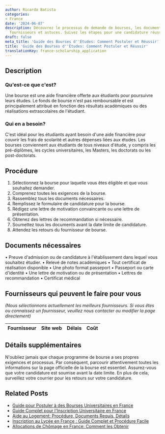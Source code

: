 ```yaml
---
author: Ricardo Batista
categories:
- France
date: '2024-06-07'
description: Découvrez le processus de demande de bourses, les documents requis, les
  fournisseurs et astuces. Suivez les étapes pour une candidature réussie!
draft: false
meta_title: 'Guide des Bourses d''Études: Comment Postuler et Réussir'
title: 'Guide des Bourses d''Études: Comment Postuler et Réussir'
translationKey: france-scholarship_application
---
```


## Description
### Qu'est-ce que c'est?
Une bourse est une aide financière offerte aux étudiants pour poursuivre leurs études. Le fonds de bourse n'est pas remboursable et est principalement attribué en fonction des résultats académiques ou des réalisations extrascolaires de l'étudiant.

### Qui en a besoin?
C'est idéal pour les étudiants ayant besoin d'une aide financière pour couvrir les frais de scolarité et autres dépenses liées aux études. Les bourses conviennent aux étudiants de tous niveaux d'étude, y compris les pré-diplômes, les cycles universitaires, les Masters, les doctorats ou les post-doctorats.

## Procédure
1. Sélectionnez la bourse pour laquelle vous êtes éligible et que vous souhaitez demander.
2. Comprenez toutes les exigences de la bourse.
3. Rassemblez tous les documents nécessaires.
4. Remplissez le formulaire de candidature pour la bourse.
5. Rédigez une lettre de motivation convaincante ou une lettre de présentation.
6. Obtenez des lettres de recommandation si nécessaire.
7. Soumettez tous les documents avant la date limite de candidature.
8. Attendez les retours du fournisseur de bourse.

## Documents nécessaires
• Preuve d'admission ou de candidature à l'établissement dans lequel vous souhaitez étudier.
• Relevé de notes académiques
• Tout certificat de réalisation disponible
• Une photo format passeport
• Passeport ou carte d'identité
• Une lettre de motivation ou de présentation
• Lettres de recommandation
• Certificat médical

## Fournisseurs qui peuvent le faire pour vous
_(Nous sélectionnons actuellement les meilleurs fournisseurs. Si vous êtes ou connaissez un fournisseur, veuillez nous contacter ou modifier la page directement)_

| Fournisseur     |     Site web    |     Délais       |       Coût       |
| :-------------: | :-------------: |  :-------------: | :-------------: |

## Détails supplémentaires
N'oubliez jamais que chaque programme de bourse a ses propres exigences et processus. Par conséquent, parcourir attentivement toutes les informations sur la page officielle de la bourse est essentiel. Assurez-vous que votre candidature est soumise avant la date limite. En plus de cela, surveillez votre courrier pour les retours sur votre candidature.


## Related Posts

- [Guide pour Postuler à des Bourses Universitaires en France](https://tramitit.com/fr/guides/france/demande_de_bourse_universitaire/)
- [Guide Complet pour l'Inscription Universitaire en France](https://tramitit.com/fr/guides/france/inscription_a_luniversite/)
- [Aide au Logement: Procédure, Documents Requis, Détails](https://tramitit.com/fr/guides/france/demande_daide_au_logement/)
- [Inscription au Lycée en France : Guide Complet et Procédure Facile](https://tramitit.com/fr/guides/france/inscription_au_lycee/)
- [Allocations de Chômage en France: Comment les Obtenir](https://tramitit.com/fr/guides/france/demande_dallocation_chomage/)